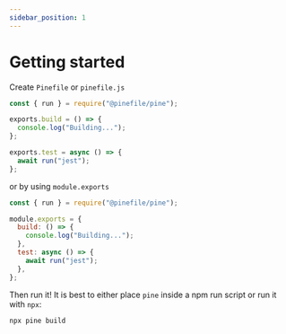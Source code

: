 ```yaml
---
sidebar_position: 1
---
```


# Getting started

Create `Pinefile` or `pinefile.js`

```js
const { run } = require("@pinefile/pine");

exports.build = () => {
  console.log("Building...");
};

exports.test = async () => {
  await run("jest");
};
```

or by using `module.exports`

```js
const { run } = require("@pinefile/pine");

module.exports = {
  build: () => {
    console.log("Building...");
  },
  test: async () => {
    await run("jest");
  },
};
```

Then run it! It is best to either place `pine` inside a npm run script or run it with `npx`:

```
npx pine build
```
